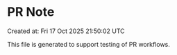 # PR Note

Created at: Fri 17 Oct 2025 21:50:02 UTC

This file is generated to support testing of PR workflows.
